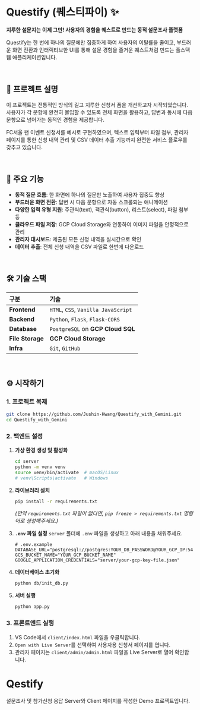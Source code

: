# Questify (퀘스티파이) ✨

**지루한 설문지는 이제 그만\! 사용자의 경험을 퀘스트로 만드는 동적 설문조사 플랫폼**

Questify는 한 번에 하나의 질문에만 집중하게 하여 사용자의 이탈률을 줄이고, 부드러운 화면 전환과 인터랙티브한 UI를 통해 설문 경험을 즐거운 퀘스트처럼 만드는 풀스택 웹 애플리케이션입니다.

<br>

## 📜 프로젝트 설명

이 프로젝트는 전통적인 방식의 길고 지루한 신청서 폼을 개선하고자 시작되었습니다. 사용자가 각 문항에 완전히 몰입할 수 있도록 전체 화면을 활용하고, 답변과 동시에 다음 문항으로 넘어가는 동적인 경험을 제공합니다.

FC서울 팬 이벤트 신청서를 예시로 구현하였으며, 텍스트 입력부터 파일 첨부, 관리자 페이지를 통한 신청 내역 관리 및 CSV 데이터 추출 기능까지 완전한 서비스 플로우를 갖추고 있습니다.

<br>

## 🚀 주요 기능

  * **동적 질문 흐름**: 한 화면에 하나의 질문만 노출하여 사용자 집중도 향상
  * **부드러운 화면 전환**: 답변 시 다음 문항으로 자동 스크롤되는 애니메이션
  * **다양한 입력 유형 지원**: 주관식(text), 객관식(button), 리스트(select), 파일 첨부 등
  * **클라우드 파일 저장**: GCP Cloud Storage와 연동하여 이미지 파일을 안정적으로 관리
  * **관리자 대시보드**: 제출된 모든 신청 내역을 실시간으로 확인
  * **데이터 추출**: 전체 신청 내역을 CSV 파일로 한번에 다운로드

<br>

## 🛠️ 기술 스택

| 구분 | 기술 |
| :--- | :--- |
| **Frontend** | `HTML`, `CSS`, `Vanilla JavaScript` |
| **Backend** | `Python`, `Flask`, `Flask-CORS` |
| **Database** | `PostgreSQL` on **GCP Cloud SQL** |
| **File Storage** | **GCP Cloud Storage** |
| **Infra** | `Git`, `GitHub` |

<br>

## ⚙️ 시작하기

### 1\. 프로젝트 복제

```bash
git clone https://github.com/Jushin-Hwang/Questify_with_Gemini.git
cd Questify_with_Gemini
```

### 2\. 백엔드 설정

1.  **가상 환경 생성 및 활성화**

    ```bash
    cd server
    python -m venv venv
    source venv/bin/activate  # macOS/Linux
    # venv\Scripts\activate   # Windows
    ```

2.  **라이브러리 설치**

    ```bash
    pip install -r requirements.txt
    ```

    *(만약 `requirements.txt` 파일이 없다면, `pip freeze > requirements.txt` 명령어로 생성해주세요.)*

3.  **`.env` 파일 설정**
    `server` 폴더에 `.env` 파일을 생성하고 아래 내용을 채워주세요.

    ```env
    # .env.example
    DATABASE_URL="postgresql://postgres:YOUR_DB_PASSWORD@YOUR_GCP_IP:5432/postgres"
    GCS_BUCKET_NAME="YOUR_GCP_BUCKET_NAME"
    GOOGLE_APPLICATION_CREDENTIALS="server/your-gcp-key-file.json"
    ```

4.  **데이터베이스 초기화**

    ```bash
    python db/init_db.py
    ```

5.  **서버 실행**

    ```bash
    python app.py
    ```

### 3\. 프론트엔드 실행

1.  VS Code에서 `client/index.html` 파일을 우클릭합니다.
2.  `Open with Live Server`를 선택하여 사용자용 신청서 페이지를 엽니다.
3.  관리자 페이지는 `client/admin/admin.html` 파일을 Live Server로 열어 확인합니다.

# Qestify
설문조사 및 참가신청 응답 Server와 Client 페이지를 작성한 Demo 프로젝트입니다.